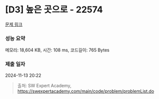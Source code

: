 # [D3] 높은 곳으로 - 22574 

[문제 링크](https://swexpertacademy.com/main/code/problem/problemDetail.do?contestProbId=AZIieDaq5AEDFAXd) 

### 성능 요약

메모리: 18,604 KB, 시간: 108 ms, 코드길이: 765 Bytes

### 제출 일자

2024-11-13 20:22



> 출처: SW Expert Academy, https://swexpertacademy.com/main/code/problem/problemList.do